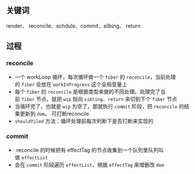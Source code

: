 ## 关键词

render、 reconcile、schdule、commit、silbing、 return

## 过程

### reconcile
- 一个 workLoop 循环，每次循环做一个 `fiber` 的 `reconcile`，当前处理的 `fiber` 会放在 `workInProgress` 这个全局变量上
- 每个 `fiber` 的 `reconcile` 是根据类型来做的不同处理。处理完了当前 `fiber` 节点，就把 `wip` 指向 `sibling`、`return` 来切到下个 `fiber` 节点
- 当循环完了，也就是 `wip` 为空了，那就执行 `commit` 阶段，把 `reconcile` 的结果更新到 `dom`。
可打断reconcile
- `shouldYiled` 方法：循环处理前每次判断下是否打断来实现的

### commit

-  reconcile 的时候把有 effectTag 的节点收集到一个队列里队列叫做 `effectList`
- 会在 `commit` 阶段遍历 `effectList`，根据 `effectTag` 来增删改 `dom`
